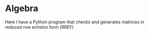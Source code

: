 # Algebra
Here I have a Python program that checks and generates matrices in reduced row echelon form (RREF)
